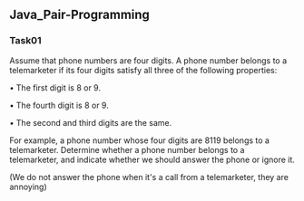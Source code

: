 ## Java_Pair-Programming
### Task01
Assume that phone numbers are four digits. A phone number belongs to a telemarketer if its four digits satisfy all three of the following properties:

• The first digit is 8 or 9.

• The fourth digit is 8 or 9.

• The second and third digits are the same.

For example, a phone number whose four digits are 8119 belongs to a telemarketer.
Determine whether a phone number belongs to a telemarketer, and indicate whether we should answer the phone or ignore it.

(We do not answer the phone when it's a call from a telemarketer, they are annoying)
